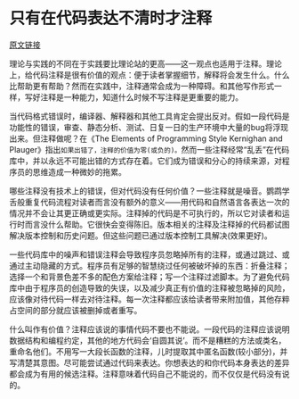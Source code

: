 # 只有在代码表达不清时才注释

[原文链接](https://97-things-every-x-should-know.gitbooks.io/97-things-every-programmer-should-know/content/en/thing_17/thing_17/)

理论与实践的不同在于实践要比理论站的更高——这一观点也适用于注释。理论上，给代码注释是很有价值的观点：便于读者掌握细节，解释将会发生什么。什么比帮助更有帮助？然而在实践中，注释通常会成为一种障碍。和其他写作形式一样，写好注释是一种能力，知道什么时候不写注释是更重要的能力。

当代码格式错误时，编译器、解释器和其他工具肯定会提出反对。假如一段代码是功能性的错误，审查、静态分析、测试、日复一日的生产环境中大量的bug将浮现出来。但注释做呢？在《The Elements of Programming Style Kernighan and Plauger》指出`如果出错了，注释的价值为零(或负的)。`然而一些注释经常“乱丢”在代码库中，并以永远不可能出错的方式存在着。它们成为错误和分心的持续来源，对程序员的思维造成一种微妙的拖累。

哪些注释没有技术上的错误，但对代码没有任何价值？一些注释就是噪音。鹦鹉学舌般重复代码流程对读者而言没有额外的意义——用代码和自然语言各表达一次的情况并不会让其更正确或更实际。注释掉的代码是不可执行的，所以它对读者和运行时而言没什么帮助。它很快会变得陈旧。版本相关的注释及注释掉的代码都试图解决版本控制和历史问题。但这些问题已通过版本控制工具解决(效果更好)。

一些代码库中的噪声和错误注释会导致程序员忽略掉所有的注释，或通过跳过、或通过主动隐藏的方式。程序员有足够的智慧绕过任何被破坏掉的东西：折叠注释；选择一个和背景色差不多的配色方案给注释；写一个注释过滤脚本。为了避免代码库中由于程序员的创造导致的失误，以及减少真正有价值的注释被忽略掉的风险，应该像对待代码一样去对待注释。每一次注释都应该给读者带来附加值，其他存粹占空间的部分就应该被删掉或者重写。

什么叫作有价值？注释应该说的事情代码不要也不能说。一段代码的注释应该说明数据结构和编程约定，其他的地方代码会‘自圆其说’。而不是糟糕的方法或类名，重命名他们。不用写一大段长函数的注释，儿时提取其中匿名函数(较小部分)，并写清楚其意图。尽可能尝试通过代码来表达。你想表达的和你代码本身表达的差异都会成为有用的候选注释。注释意味着代码自己不能说的，而不仅仅是代码没有说的。